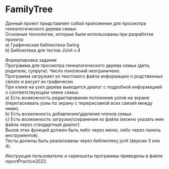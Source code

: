 # FamilyTree
Данный проект представляет собой приложение для просмотра генеалогического дерева семьи.  
Основные технологии, которые были использованы при разработке проекта:  
a) Графическая библиотека Swing  
b) Библиотека для тестов JUnit v.4  

Формулировка задания  
Программа для просмотра генеалогического дерева семьи (дети, родители, супруги). Число поколений неограничено.   
Программа загружает из текстового файла информацию о родственных связях и рисует их графически.     
При клике на узел дерева выводится диалог с подробной информацией о соответствующем члене семьи.    
a) Есть возможность редактирования положения узлов на экране (перетаскивать узлы по экрану с перерисовкой всех связей между ними).  
b) Есть возможность добавления/удаления членов семьи.  
c) Есть возможность загрузки/сохранения из файла (можно указать имя файла через стандартный диалог).   
Вызов этих функций должен быть либо через меню, либо через панель инструментов).  
Тесты должны быть реализованы через библиотеку junit (версии 3 или 4).  

Инструкция пользователю и скриншоты программы приведены в файле reportPractice2022.
